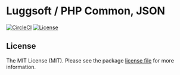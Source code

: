 # Luggsoft / PHP Common, JSON

[![CircleCI][img-circleci]][www-circleci]
[![License][img-license]][www-license]

## License

The MIT License (MIT). Please see the package [license file][www-license] for more information.

[www-circleci]: https://circleci.com/gh/luggsoft/php-common-json
[img-circleci]: https://circleci.com/gh/luggsoft/php-common-json.svg?style=shield&circle-token=e129656d1317cbe6efc63561fd0561f63558aaa9
[www-license]: LICENSE.md
[img-license]: https://img.shields.io/badge/license-MIT-blue.svg
